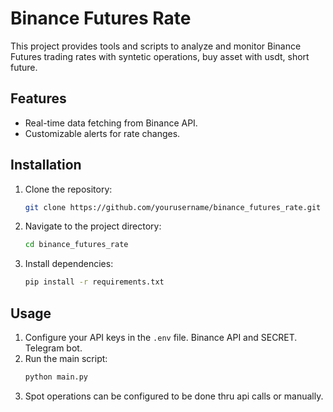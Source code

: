# Binance Futures Rate

This project provides tools and scripts to analyze and monitor Binance Futures trading rates with syntetic operations, buy asset with usdt, short future.

## Features

- Real-time data fetching from Binance API.
- Customizable alerts for rate changes.

## Installation

1. Clone the repository:
    ```bash
    git clone https://github.com/yourusername/binance_futures_rate.git
    ```
2. Navigate to the project directory:
    ```bash
    cd binance_futures_rate
    ```
3. Install dependencies:
    ```bash
    pip install -r requirements.txt
    ```

## Usage

1. Configure your API keys in the `.env` file. Binance API and SECRET. Telegram bot.
2. Run the main script:
    ```bash
    python main.py
    ```
3. Spot operations can be configured to be done thru api calls or manually.